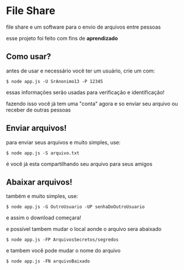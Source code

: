 # File Share
file share e um software para o envio de arquivos entre pessoas

esse projeto foi feito com fins de **aprendizado**

## Como usar?

antes de usar e necessário você ter um usuário, crie um com:

```console
$ node app.js -U SrAnonimo13 -P 12345
```

essas informações serão usadas para verificação e identificação!

fazendo isso você já tem uma "conta" agora e so enviar seu arquivo ou receber de outras pessoas

## Enviar arquivos!
para enviar seus arquivos e muito simples, use:

```console
$ node app.js -S arquivo.txt 
```

é você já esta compartilhando seu arquivo para seus amigos

## Abaixar arquivos!
também e muito simples, use:
```console
$ node app.js -G OutroUsuario -UP senhaDoOutroUsuario
```

e assim o download começara!

e possível tambem mudar o local aonde o arquivo sera abaixado

```console
$ node app.js -FP ArquivosSecretos/segredos
```

e tambem você pode mudar o nome do arquivo

```console
$ node app.js -FN arquivoBaixado
```